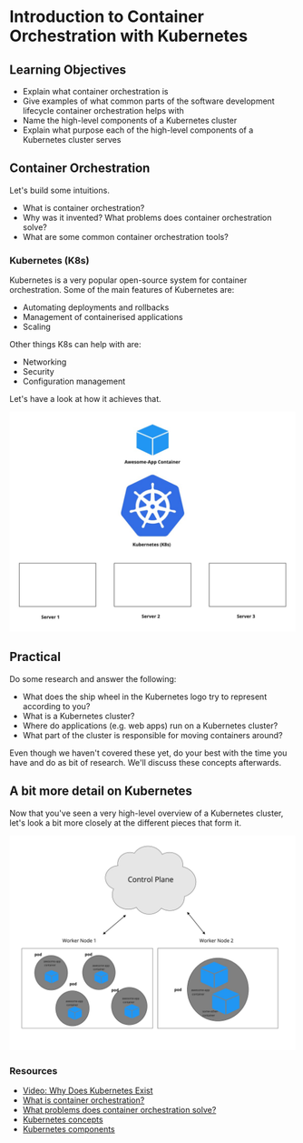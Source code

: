 # Introduction to Container Orchestration with Kubernetes

## Learning Objectives

- Explain what container orchestration is
- Give examples of what common parts of the software development lifecycle container orchestration helps with
- Name the high-level components of a Kubernetes cluster
- Explain what purpose each of the high-level components of a Kubernetes cluster serves

## Container Orchestration

Let's build some intuitions.

- What is container orchestration?
- Why was it invented? What problems does container orchestration solve?
- What are some common container orchestration tools?

### Kubernetes (K8s)

Kubernetes is a very popular open-source system for container orchestration.
Some of the main features of Kubernetes are:
  - Automating deployments and rollbacks
  - Management of containerised applications
  - Scaling

Other things K8s can help with are:
  - Networking
  - Security
  - Configuration management

Let's have a look at how it achieves that.

![K8s Main Features](assets/1-k8s-main-features.jpg?raw=true "K8s Main Features")

## Practical

Do some research and answer the following:

- What does the ship wheel in the Kubernetes logo try to represent according to you?
- What is a Kubernetes cluster?
- Where do applications (e.g. web apps) run on a Kubernetes cluster?
- What part of the cluster is responsible for moving containers around?

Even though we haven't covered these yet, do your best with the time you have and do as bit of research.
We'll discuss these concepts afterwards.

## A bit more detail on Kubernetes

Now that you've seen a very high-level overview of a Kubernetes cluster, let's look a bit more closely at the different pieces that form it.

![K8s Cluster More Detailed](assets/k8s_cluster_with_pods.jpg?raw=true "K8s Cluster More Detailed")

### Resources

- [Video: Why Does Kubernetes Exist](https://www.youtube.com/watch?v=228XgLK1I8A)
- [What is container orchestration?](https://www.redhat.com/en/topics/containers/what-is-container-orchestration)
- [What problems does container orchestration solve?](https://www.capitalone.com/tech/cloud/what-is-container-orchestration/)
- [Kubernetes concepts](https://kubernetes.io/docs/concepts/)
- [Kubernetes components](https://kubernetes.io/docs/concepts/overview/components/)

